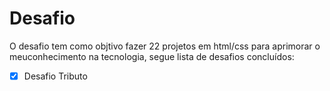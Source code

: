 # Desafio
O desafio tem como objtivo fazer 22 projetos em html/css para aprimorar o meuconhecimento na tecnologia, segue lista de desafios concluídos: 

- [x] Desafio Tributo


